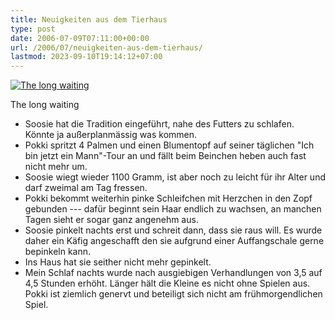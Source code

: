 ```yaml
---
title: Neuigkeiten aus dem Tierhaus
type: post
date: 2006-07-09T07:11:00+00:00
url: /2006/07/neuigkeiten-aus-dem-tierhaus/
lastmod: 2023-09-10T19:14:12+07:00
---
```

<div class="flickr">
  <a href="http://www.flickr.com/photos/schreibblogade/185418863/" title="The long waiting"><img src="//static.flickr.com/69/185418863_1ff92a491b.jpg" alt="The long waiting" /></a></p>

  <p>
    The long waiting
  </p>
</div>

  * Soosie hat die Tradition eingeführt, nahe des Futters zu schlafen. Könnte ja außerplanmässig was kommen.
  * Pokki spritzt 4 Palmen und einen Blumentopf auf seiner täglichen "Ich bin jetzt ein Mann"-Tour an und fällt beim Beinchen heben auch fast nicht mehr um.
  * Soosie wiegt wieder 1100 Gramm, ist aber noch zu leicht für ihr Alter und darf zweimal am Tag fressen.
  * Pokki bekommt weiterhin pinke Schleifchen mit Herzchen in den Zopf gebunden --- dafür beginnt sein Haar endlich zu wachsen, an manchen Tagen sieht er sogar ganz angenehm aus.
  * Soosie pinkelt nachts erst und schreit dann, dass sie raus will. Es wurde daher ein Käfig angeschafft den sie aufgrund einer Auffangschale gerne bepinkeln kann.
  * Ins Haus hat sie seither nicht mehr gepinkelt.
  * Mein Schlaf nachts wurde nach ausgiebigen Verhandlungen von 3,5 auf 4,5 Stunden erhöht. Länger hält die Kleine es nicht ohne Spielen aus. Pokki ist ziemlich genervt und beteiligt sich nicht am frühmorgendlichen Spiel.
